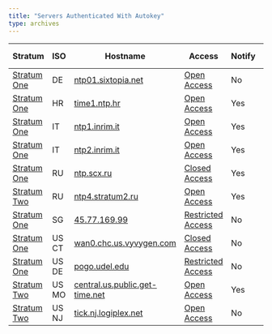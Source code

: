 ```yaml
---
title: "Servers Authenticated With Autokey"
type: archives
---
```


| Stratum | ISO | Hostname | Access | Notify | Contact | Last Modified |
| ----- | ----- | ----- | ----- | ----- | ----- | ----- |
| [Stratum One](/support/servers/stratumonetimeservers) | DE | [ntp01.sixtopia.net](/support/servers//publictimeserver001724) | [Open Access](/support/servers/openaccess) | No | ntp@sixtopia.net | 2021-02-10 |
| [Stratum One](/support/servers/stratumonetimeservers) | HR | [time1.ntp.hr](/support/servers//publictimeserver001627) | [Open Access](/support/servers/openaccess) | Yes | www.ntp.hr | 2020-07-30 |
| [Stratum One](/support/servers/stratumonetimeservers) | IT | [ntp1.inrim.it](/support/servers//publictimeserver000446) | [Open Access](/support/servers/openaccess) | Yes | [Giuseppe Vizio](mailto:ntp.info@inrim.it) | 2007-01-24 |
| [Stratum One](/support/servers/stratumonetimeservers) | IT | [ntp2.inrim.it](/support/servers//publictimeserver000448) | [Open Access](/support/servers/openaccess) | Yes | [Giuseppe Vizio](mailto:ntp.info@inrim.it) | 2019-12-20 |
| [Stratum One](/support/servers/stratumonetimeservers) | RU | [ntp.scx.ru](/support/servers//publictimeserver000396) | [Closed Access](/support/servers/closedaccess) | Yes | [Victor Gerasimov](mailto:ntpboss@vld.ru) | 2006-06-19 |
| [Stratum Two](/support/servers/stratumtwotimeservers) | RU | [ntp4.stratum2.ru](/support/servers//publictimeserver000689) | [Open Access](/support/servers/openaccess) | Yes | [HSDN Project](https://www.hsdn.org) (info@hsdn.org) | 2019-12-20 |
| [Stratum One](/support/servers/stratumonetimeservers) | SG | [45.77.169.99](/support/servers//publictimeserver001739) | [Restricted Access](/support/servers/restrictedaccess) | No | nusabeats@gmail.com | 2021-05-03 |
| [Stratum One](/support/servers/stratumonetimeservers) | US CT | [wan0.chc.us.vyvygen.com](/support/servers//publictimeserver001398) | [Closed Access](/support/servers/closedaccess) | No | [Abuzer Rafey](mailto:arafey@vyvygen.com) | 2017-08-30 |
| [Stratum One](/support/servers/stratumonetimeservers) | US DE | [pogo.udel.edu](/support/servers//publictimeserver000491) | [Restricted Access](/support/servers/restrictedaccess) | No | [David L. Mills](mailto:mills@udel.edu) | 2013-05-31 |
| [Stratum Two](/support/servers/stratumtwotimeservers) | US MO | [central.us.public.get-time.net](/support/servers//publictimeserver001436) | [Open Access](/support/servers/openaccess) | Yes | chronomaster@nexussystemsinc.com | 2019-12-20 |
| [Stratum Two](/support/servers/stratumtwotimeservers) | US NJ | [tick.nj.logiplex.net](/support/servers//publictimeserver001478) | [Open Access](/support/servers/openaccess) | No | noah.mcnallie@outlook.com | 2019-12-20 |